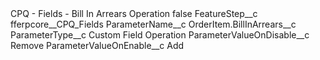<?xml version="1.0" encoding="UTF-8"?>
<CustomMetadata xmlns="http://soap.sforce.com/2006/04/metadata" xmlns:xsi="http://www.w3.org/2001/XMLSchema-instance" xmlns:xsd="http://www.w3.org/2001/XMLSchema">
    <label>CPQ - Fields - Bill In Arrears Operation</label>
    <protected>false</protected>
    <values>
        <field>FeatureStep__c</field>
        <value xsi:type="xsd:string">fferpcore__CPQ_Fields</value>
    </values>
    <values>
        <field>ParameterName__c</field>
        <value xsi:type="xsd:string">OrderItem.BillInArrears__c</value>
    </values>
    <values>
        <field>ParameterType__c</field>
        <value xsi:type="xsd:string">Custom Field Operation</value>
    </values>
    <values>
        <field>ParameterValueOnDisable__c</field>
        <value xsi:type="xsd:string">Remove</value>
    </values>
    <values>
        <field>ParameterValueOnEnable__c</field>
        <value xsi:type="xsd:string">Add</value>
    </values>
</CustomMetadata>
